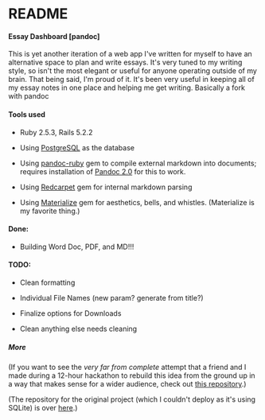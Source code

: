# README

#### Essay Dashboard [pandoc]

This is yet another iteration of a web app I've written for myself to have an alternative space to plan and write essays. It's very tuned to my writing style, so isn't the most elegant or useful for anyone operating outside of my brain. That being said, I'm proud of it. It's been very useful in keeping all of my essay notes in one place and helping me get writing. Basically a fork with pandoc


#### Tools used
* Ruby 2.5.3, Rails 5.2.2

* Using [PostgreSQL](https://www.postgresql.org/) as the database

* Using [pandoc-ruby](https://github.com/alphabetum/pandoc-ruby) gem to compile external markdown into documents; requires installation of [Pandoc 2.0](http://pandoc.org/installing.html) for this to work.

* Using [Redcarpet](https://github.com/vmg/redcarpet) gem for internal markdown parsing

* Using [Materialize](http://materializecss.com/about.html) gem for aesthetics, bells, and whistles. (Materialize is my favorite thing.)

#### Done:

* Building Word Doc, PDF, and MD!!!

#### TODO:

* Clean formatting

* Individual File Names (new param? generate from title?)

* Finalize options for Downloads

* Clean anything else needs cleaning

<!-- * Currently deployed [here](http://www.laphelps.me) via [Heroku](https://heroku.com)! The functionality doesn't actually make sense for the internet, but I wanted to throw it up to show what I've been working on. -->


##### More

(If you want to see the *very far from complete* attempt that a friend and I made during a 12-hour hackathon to rebuild this idea from the ground up in a way that makes sense for a wider audience, check out [this repository](https://github.com/PhelpsLaura/essayOrganizer).)

(The repository for the original project (which I couldn't deploy as it's using SQLite) is over [here](https://github.com/PhelpsLaura/essay-prototype).)
